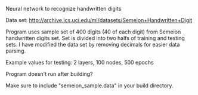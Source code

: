 Neural network to recognize handwritten digits

Data set: http://archive.ics.uci.edu/ml/datasets/Semeion+Handwritten+Digit

Program uses sample set of 400 digits (40 of each digit) from Semeion handwritten digits set. Set is divided into two halfs of training and testing sets. I have modified the data set by removing decimals for easier data parsing.

Example values for testing: 2 layers, 100 nodes, 500 epochs

Program doesn't run after building?

Make sure to include "semeion_sample.data" in your build directory.
